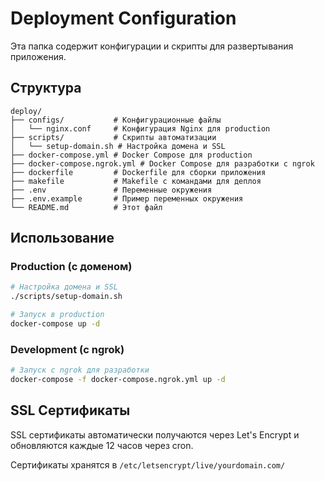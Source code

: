 # Deployment Configuration

Эта папка содержит конфигурации и скрипты для развертывания приложения.

## Структура

```
deploy/
├── configs/           # Конфигурационные файлы
│   └── nginx.conf     # Конфигурация Nginx для production
├── scripts/           # Скрипты автоматизации
│   └── setup-domain.sh # Настройка домена и SSL
├── docker-compose.yml # Docker Compose для production
├── docker-compose.ngrok.yml # Docker Compose для разработки с ngrok
├── dockerfile         # Dockerfile для сборки приложения
├── makefile           # Makefile с командами для деплоя
├── .env               # Переменные окружения
├── .env.example       # Пример переменных окружения
└── README.md          # Этот файл
```

## Использование

### Production (с доменом)
```bash
# Настройка домена и SSL
./scripts/setup-domain.sh

# Запуск в production
docker-compose up -d
```

### Development (с ngrok)
```bash
# Запуск с ngrok для разработки
docker-compose -f docker-compose.ngrok.yml up -d
```

## SSL Сертификаты

SSL сертификаты автоматически получаются через Let's Encrypt и обновляются каждые 12 часов через cron.

Сертификаты хранятся в `/etc/letsencrypt/live/yourdomain.com/`
